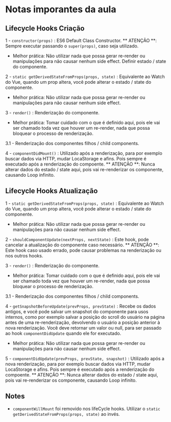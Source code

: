 # Notas imporantes da aula

## Lifecycle Hooks Criação

1 - `constructor(props)` : ES6 Default Class Constructor.
** ATENÇÃO **: Sempre executar passando o `super(props)`, caso seja utilizado.

- Melhor prática: Não utilizar nada que possa gerar re-render ou manipulações para não causar nenhum side effect. Definir estado / state do componente.

2 - `static getDerivedStateFromProps(props, state)` : Equivalente ao Watch do Vue, quando um prop altera, você pode alterar o estado / state do componente.

- Melhor prática: Não utilizar nada que possa gerar re-render ou manipulações para não causar nenhum side effect.

3 - `render()` : Renderização do componente.

- Melhor prática: Tomar cuidado com o que é definido aqui, pois ele vai ser chamado toda vez que houver um re-render, nada que possa bloquear o processo de renderização.

3.1 - Renderização dos componentes filhos / child components.

4 - `componentDidMount()` : Utilizado após a renderização, para por exemplo buscar dados via HTTP, mudar LocaStorage e afins. Pois sempre é executado após a renderização do compoente. 
** ATENÇÃO **: Nunca alterar dados do estado / state aqui, pois vai re-renderizar os componente, causando Loop infinito.

## Lifecycle Hooks Atualização

1 - `static getDerivedStateFromProps(props, state)` : Equivalente ao Watch do Vue, quando um prop altera, você pode alterar o estado / state do componente.

- Melhor prática: Não utilizar nada que possa gerar re-render ou manipulações para não causar nenhum side effect.

2 - `shouldComponentUpdate(nextProps, nextState)` : Este hook, pode cancelar a atualização do componente caso necessário. 
** ATENÇÃO **: Este hook caso usado errado, pode causar problemas na renderização ou nos outros hooks.

3 - `render()` : Renderização do componente.

- Melhor prática: Tomar cuidado com o que é definido aqui, pois ele vai ser chamado toda vez que houver um re-render, nada que possa bloquear o processo de renderização.

3.1 - Renderização dos componentes filhos / child components.

4 - `getSnapshotBeforeUpdate(prevProps, prevState)` : Recebe os dados antigos, e você pode salvar um snapshot do componente para usos internos, como por exemplo salvar a posição do scroll do usuário na página antes de uma re-renderização, devolvendo o usuário a posição anterior à nova renderização. Você deve retornar um valor ou null, para ser passado ao hook `componentDidUpdate` quando ele for executado.

- Melhor prática: Não utilizar nada que possa gerar re-render ou manipulações para não causar nenhum side effect.

5 - `componentDidUpdate(prevProps, prevState, snapshot)` : Utilizado após a nova renderização, para por exemplo buscar dados via HTTP, mudar LocaStorage e afins. Pois sempre é executado após a renderização do compoente.
** ATENÇÃO **: Nunca alterar dados do estado / state aqui, pois vai re-renderizar os componente, causando Loop infinito.

## Notes

- `componentWillMount` foi removido nos lifeCycle hooks. Utilizar o `static getDerivedStateFromProps(props, state)` ao invés.
